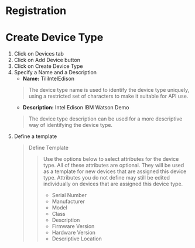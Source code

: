 # Registration

# Create Device Type

1. Click on Devices tab
2. Click on Add Device button
3. Click on Create Device Type 
4. Specify a Name and a Description
   - __Name:__ TiliIntelEdison
   > The device type name is used to identify the device type uniquely, using a restricted set of characters to make it suitable for API use.
   - __Description:__ Intel Edison IBM Watson Demo
   > The device type description can be used for a more descriptive way of identifying the device type.
5. Define a template
   > Define Template
   > > Use the options below to select attributes for the device type. All of these attributes are optional. They will be used as a template for new devices that are assigned this device type. Attributes you do not define may still be edited individually on devices that are assigned this device type.
   > > - Serial Number 
   > > - Manufacturer 
   > > - Model 
   > > - Class 
   > > - Description 
   > > - Firmware Version 
   > > - Hardware Version 
   > > - Descriptive Location 